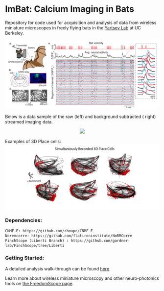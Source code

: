 # ImBat: Calcium Imaging in Bats
Repository for code used for acquisition and analysis of data from wireless miniature microscopes in freely flying bats in the [Yartsev Lab](https://www.michaelyartsev.com) at UC Berkeley.

![ScreenShot](images/Wireless_Bat03.png)

Below is a data sample of the raw (left) and background subtracted ( right) streamed imaging data.

<p align="center" width="100%">
    <img width="50%" src="https://github.com/WALIII/WALIII.github.io/tree/master/images/SupplimentalVideo01.gif">
</p>

Examples of 3D Place cells:
![ScreenShot](images/PlaceCells-01.png)



### Dependencies:
    CNMF-E: https://github.com/zhoupc/CNMF_E
    Noremcorre: https://github.com/flatironinstitute/NoRMCorre
    FinchScope (Liberti Branch) : https://github.com/gardner-lab/FinchScope/tree/Liberti

### Getting Started:
A detailed analysis walk-through can be found [here](https://github.com/WALIII/ImBat/wiki).

Learn more about wireless miniature microscopy and other neuro-photonics tools on [the FreedomScope page](https://github.com/WALIII/FreedomScope).
